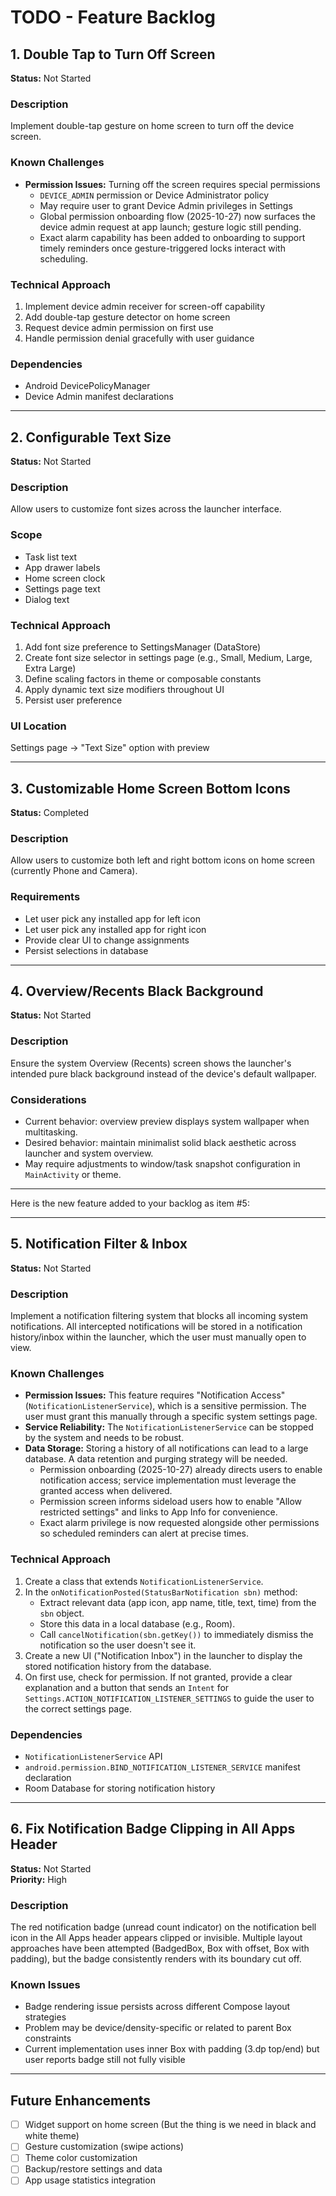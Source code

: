 # TODO - Feature Backlog

## 1. Double Tap to Turn Off Screen
**Status:** Not Started

### Description
Implement double-tap gesture on home screen to turn off the device screen.

### Known Challenges
- **Permission Issues:** Turning off the screen requires special permissions
  - `DEVICE_ADMIN` permission or Device Administrator policy
  - May require user to grant Device Admin privileges in Settings
  - Global permission onboarding flow (2025-10-27) now surfaces the device admin request at app launch; gesture logic still pending.
  - Exact alarm capability has been added to onboarding to support timely reminders once gesture-triggered locks interact with scheduling.

### Technical Approach
1. Implement device admin receiver for screen-off capability
2. Add double-tap gesture detector on home screen
3. Request device admin permission on first use
4. Handle permission denial gracefully with user guidance

### Dependencies
- Android DevicePolicyManager
- Device Admin manifest declarations

---

## 2. Configurable Text Size
**Status:** Not Started

### Description
Allow users to customize font sizes across the launcher interface.

### Scope
- Task list text
- App drawer labels
- Home screen clock
- Settings page text
- Dialog text

### Technical Approach
1. Add font size preference to SettingsManager (DataStore)
2. Create font size selector in settings page (e.g., Small, Medium, Large, Extra Large)
3. Define scaling factors in theme or composable constants
4. Apply dynamic text size modifiers throughout UI
5. Persist user preference

### UI Location
Settings page → "Text Size" option with preview

---

## 3. Customizable Home Screen Bottom Icons
**Status:** Completed

### Description
Allow users to customize both left and right bottom icons on home screen (currently Phone and Camera).

### Requirements
- Let user pick any installed app for left icon
- Let user pick any installed app for right icon
- Provide clear UI to change assignments
- Persist selections in database
---

## 4. Overview/Recents Black Background
**Status:** Not Started

### Description
Ensure the system Overview (Recents) screen shows the launcher's intended pure black background instead of the device's default wallpaper.

### Considerations
- Current behavior: overview preview displays system wallpaper when multitasking.
- Desired behavior: maintain minimalist solid black aesthetic across launcher and system overview.
- May require adjustments to window/task snapshot configuration in `MainActivity` or theme.


---

Here is the new feature added to your backlog as item #5:

---

## 5. Notification Filter & Inbox
**Status:** Not Started

### Description
Implement a notification filtering system that blocks all incoming system notifications. All intercepted notifications will be stored in a notification history/inbox within the launcher, which the user must manually open to view.

### Known Challenges
- **Permission Issues:** This feature requires "Notification Access" (`NotificationListenerService`), which is a sensitive permission. The user must grant this manually through a specific system settings page.
- **Service Reliability:** The `NotificationListenerService` can be stopped by the system and needs to be robust.
- **Data Storage:** Storing a history of all notifications can lead to a large database. A data retention and purging strategy will be needed.
  - Permission onboarding (2025-10-27) already directs users to enable notification access; service implementation must leverage the granted access when delivered.
  - Permission screen informs sideload users how to enable "Allow restricted settings" and links to App Info for convenience.
  - Exact alarm privilege is now requested alongside other permissions so scheduled reminders can alert at precise times.

### Technical Approach
1. Create a class that extends `NotificationListenerService`.
2. In the `onNotificationPosted(StatusBarNotification sbn)` method:
   - Extract relevant data (app icon, app name, title, text, time) from the `sbn` object.
   - Store this data in a local database (e.g., Room).
   - Call `cancelNotification(sbn.getKey())` to immediately dismiss the notification so the user doesn't see it.
3. Create a new UI ("Notification Inbox") in the launcher to display the stored notification history from the database.
4. On first use, check for permission. If not granted, provide a clear explanation and a button that sends an `Intent` for `Settings.ACTION_NOTIFICATION_LISTENER_SETTINGS` to guide the user to the correct settings page.

### Dependencies
- `NotificationListenerService` API
- `android.permission.BIND_NOTIFICATION_LISTENER_SERVICE` manifest declaration
- Room Database for storing notification history

---

## 6. Fix Notification Badge Clipping in All Apps Header
**Status:** Not Started  
**Priority:** High

### Description
The red notification badge (unread count indicator) on the notification bell icon in the All Apps header appears clipped or invisible. Multiple layout approaches have been attempted (BadgedBox, Box with offset, Box with padding), but the badge consistently renders with its boundary cut off.

### Known Issues
- Badge rendering issue persists across different Compose layout strategies
- Problem may be device/density-specific or related to parent Box constraints
- Current implementation uses inner Box with padding (3.dp top/end) but user reports badge still not fully visible

---

## Future Enhancements
- [ ] Widget support on home screen (But the thing is we need in black and white theme)
- [ ] Gesture customization (swipe actions)
- [ ] Theme color customization
- [ ] Backup/restore settings and data
- [ ] App usage statistics integration

